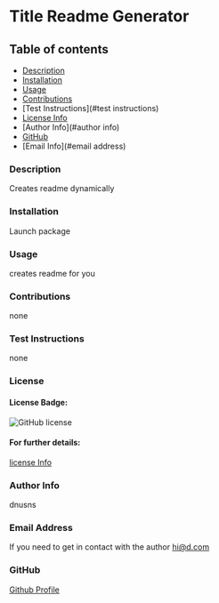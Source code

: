 # Title Readme Generator

  ## Table of contents
  - [Description](#description)
  - [Installation](#installation)
  - [Usage](#usage)
  - [Contributions](#contributions)
  - [Test Instructions](#test instructions)
  - [License Info](#license)
  - [Author Info](#author info)
  - [GitHub](#GitHub)
  - [Email Info](#email address)




  ### Description
  Creates readme dynamically

  ### Installation 
  Launch package

  ### Usage 
  creates readme for you

  ### Contributions
  none

  ### Test Instructions
  none

  ### License
  #### License Badge:
  ![GitHub license](https://img.shields.io/badge/license-MIT-blue.svg)
  #### For further details:
  [license Info](https://choosealicense.com/licenses/)

  ### Author Info
  dnusns

  ### Email Address
  If you need to get in contact with the author
  hi@d.com

  

  ### GitHub
  [Github Profile](https://github.com/dnhnsuns)

